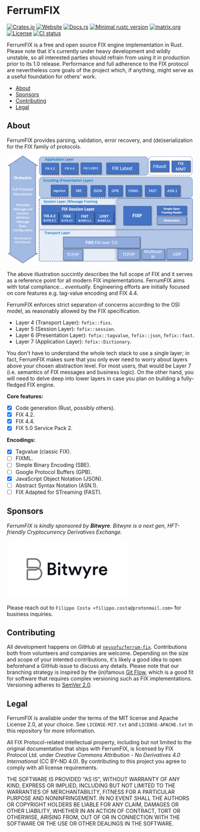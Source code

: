 <!-- omit in TOC -->
# FerrumFIX

[![Crates.io](https://img.shields.io/crates/v/fefix)](https://crates.io/crates/fefix)
[![Website](https://img.shields.io/badge/website-ferrumfix.org-orange)](https://ferrumfix.org)
[![Docs.rs](https://img.shields.io/badge/docs.rs-latest-green)](https://docs.rs/fefix/)
[![Minimal rustc version](https://img.shields.io/badge/rustc-1.52%2B-lightgrey)](https://img.shields.io/badge/rustc-1.52%2B-lightgrey)
[![matrix.org](https://img.shields.io/badge/matrix.org-%23ferrum--fix-blue)](https://matrix.to/#/#ferrum-fix:matrix.org)
[![License](https://img.shields.io/crates/l/fefix)](https://crates.io/crates/fefix)
[![CI status](https://img.shields.io/github/workflow/status/neysofu/ferrum-fix/CI/develop)](https://github.com/neysofu/ferrum-fix/actions)

FerrumFIX is a free and open source FIX engine implementation in Rust. Please note that it's currently under heavy development and wildly unstable, so all interested parties should refrain from using it in production prior to its 1.0 release. Performance and full adherence to the FIX protocol are nevertheless core goals of the project which, if anything, might serve as a useful foundation for others' work.

- [About](#about)
- [Sponsors](#sponsors)
- [Contributing](#contributing)
- [Legal](#legal)

## About

FerrumFIX provides parsing, validation, error recovery, and (de)serialization for the FIX family of protocols.

![FIX Technical Standard stack](docs/FIX-Technical-Standard-Stack.png)

The above illustration succintly describes the full scope of FIX and it serves as a reference point for all modern FIX implementations. FerrumFIX aims with total compliance... *eventually*. Engineering efforts are initially focused on core features e.g. tag-value encoding and FIX 4.4.

FerrumFIX enforces strict separation of concerns according to the OSI model, as reasonably allowed by the FIX specification.

- Layer 4 (Transport Layer): `fefix::fixs`.
- Layer 5 (Session Layer): `fefix::session`.
- Layer 6 (Presentation Layer): `fefix::tagvalue`, `fefix::json`, `fefix::fast`.
- Layer 7 (Application Layer): `fefix::Dictionary`.

You don't have to understand the whole tech stack to use a single layer; in fact, FerrumFIX makes sure that you only ever need to worry about layers above your chosen abstraction level. For most users, that would be Layer 7 (i.e. semantics of FIX messages and business logic). On the other hand, you will need to delve deep into lower layers in case you plan on building a fully-fledged FIX engine.

**Core features:**

- [X] Code generation (Rust, possibly others).
- [X] FIX 4.2.
- [X] FIX 4.4.
- [X] FIX 5.0 Service Pack 2.

**Encodings:**

- [X] Tagvalue (classic FIX).
- [ ] FIXML.
- [ ] Simple Binary Encoding (SBE).
- [ ] Google Protocol Buffers (GPB).
- [X] JavaScript Object Notation (JSON).
- [ ] Abstract Syntax Notation (ASN.1).
- [ ] FIX Adapted for STreaming (FAST).

## Sponsors

*FerrumFIX is kindly sponsored by **Bitwyre**. Bitwyre is a next gen, HFT-friendly Cryptocurrency Derivatives Exchange.*

![Bitwyre logo](docs/bitwyre-logo.png)

Please reach out to `Filippo Costa <filippo.costa@protonmail.com>` for business inquiries.

## Contributing

All development happens on GitHub at [`neysofu/ferrum-fix`](https://github.com/neysofu/ferrum-fix). Contributions both from volunteers and companies are welcome. Depending on the size and scope of your intented contributions, it's likely a good idea to open beforehand a GitHub issue to discuss any details. Please note that our branching strategy is inspired by the (in)famous [Git Flow](https://nvie.com/posts/a-successful-git-branching-model/), which is a good fit for software that requires complex versioning such as FIX implementations. Versioning adheres to [SemVer 2.0](https://semver.org/).

## Legal

FerrumFIX is available under the terms of the MIT license and Apache License 2.0, at your choice. See `LICENSE-MIT.txt` and `LICENSE-APACHE.txt` in this repository for more information.

All FIX Protocol-related intellectual property, including but not limited to the original documentation that ships with FerrumFIX, is licensed by FIX Protocol Ltd. under *Creative Commons Attribution - No Derivatives 4.0 International* (CC BY-ND 4.0). By contributing to this project you agree to comply with all license requirements.

THE SOFTWARE IS PROVIDED "AS IS", WITHOUT WARRANTY OF ANY KIND, EXPRESS OR
IMPLIED, INCLUDING BUT NOT LIMITED TO THE WARRANTIES OF MERCHANTABILITY,
FITNESS FOR A PARTICULAR PURPOSE AND NONINFRINGEMENT. IN NO EVENT SHALL THE
AUTHORS OR COPYRIGHT HOLDERS BE LIABLE FOR ANY CLAIM, DAMAGES OR OTHER
LIABILITY, WHETHER IN AN ACTION OF CONTRACT, TORT OR OTHERWISE, ARISING FROM,
OUT OF OR IN CONNECTION WITH THE SOFTWARE OR THE USE OR OTHER DEALINGS IN THE
SOFTWARE.
